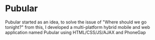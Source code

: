 # Pubular
Pubular started as an idea, to solve the issue of "Where should we go tonight?" from this, I developed a multi-platform hybrid mobile and web application named Pubular using HTML/CSS/JS/AJAX and PhoneGap
